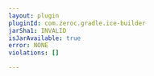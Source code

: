 ```yaml
---
layout: plugin
pluginId: com.zeroc.gradle.ice-builder
jarSha1: INVALID
isJarAvailable: true
error: NONE
violations: []

---
```

